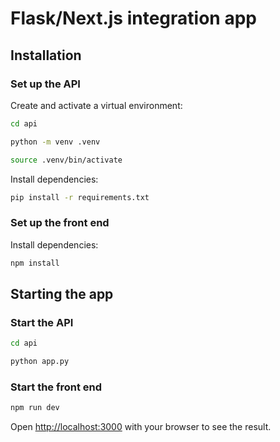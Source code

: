 # Flask/Next.js integration app

## Installation

### Set up the API

Create and activate a virtual environment:

```sh
cd api

python -m venv .venv

source .venv/bin/activate
```

Install dependencies:

```sh
pip install -r requirements.txt
```

### Set up the front end

Install dependencies:

```sh
npm install
```

## Starting the app

### Start the API

```sh
cd api

python app.py
```

### Start the front end

```sh
npm run dev
```

Open [http://localhost:3000](http://localhost:3000) with your browser to see the result.
